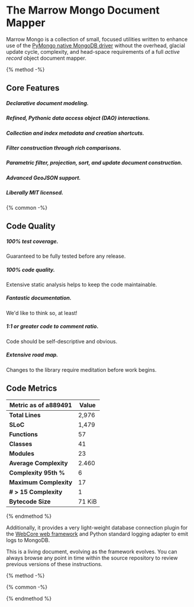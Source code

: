 # The Marrow Mongo Document Mapper

Marrow Mongo is a collection of small, focused utilities written to enhance use of the [PyMongo native MongoDB driver](http://api.mongodb.com/python/current/) without the overhead, glacial update cycle, complexity, and head-space requirements of a full *active record* object document mapper.

{% method -%}
## Core Features

##### Declarative document modeling.

##### Refined, Pythonic _data access object_ (DAO) interactions.

##### Collection and index metadata and creation shortcuts.

##### Filter construction through rich comparisons.

##### Parametric filter, projection, sort, and update document construction.

##### Advanced GeoJSON support.

##### Liberally MIT licensed.

{% common -%}
## Code Quality

##### 100% test coverage.

Guaranteed to be fully tested before any release.

##### 100% code quality.

Extensive static analysis helps to keep the code maintainable.

##### Fantastic documentation.

We'd like to think so, at least!

##### 1:1 or greater code to comment ratio.

Code should be self-descriptive and obvious.

##### Extensive road map.

Changes to the library require meditation before work begins.

## Code Metrics

| Metric as of a889491 | Value |
| --- | --- |
| **Total Lines** | 2,976 |
| **SLoC** | 1,479 |
| **Functions** | 57 |
| **Classes** | 41 |
| **Modules** | 23 |
| **Average Complexity** | 2.460 |
| **Complexity 95th %** | 6 |
| **Maximum Complexity** | 17 |
| **# > 15 Complexity** | 1 |
| **Bytecode Size** | 71 KiB |

{% endmethod %}

Additionally, it provides a very light-weight database connection plugin for the [WebCore web framework](https://github.com/marrow/WebCore) and Python standard logging adapter to emit logs to MongoDB.

This is a living document, evolving as the framework evolves.  You can always browse any point in time within the source repository to review previous versions of these instructions.

{% method -%}

{% common -%}

{% endmethod %}
